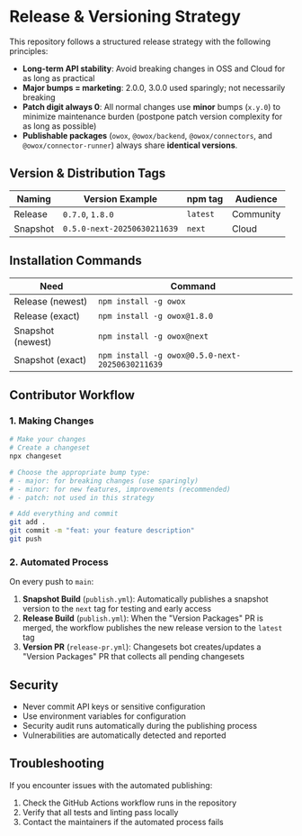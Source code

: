 # Release & Versioning Strategy

This repository follows a structured release strategy with the following principles:

- **Long-term API stability**: Avoid breaking changes in OSS and Cloud for as long as practical
- **Major bumps = marketing**: 2.0.0, 3.0.0 used sparingly; not necessarily breaking
- **Patch digit always 0**: All normal changes use **minor** bumps (`x.y.0`) to minimize maintenance burden (postpone patch version complexity for as long as possible)
- **Publishable packages** (`owox`, `@owox/backend`, `@owox/connectors`, and `@owox/connector-runner`) always share **identical versions**.

## Version & Distribution Tags

| Naming   | Version Example              | npm tag | Audience |
|----------|------------------------------|---------|----------|
| Release  | `0.7.0`, `1.8.0`             | `latest`| Community|
| Snapshot | `0.5.0-next-20250630211639`  | `next`  | Cloud    |

## Installation Commands

| Need             | Command                                          |
| ---------------- | ------------------------------------------------ |
| Release (newest) | `npm install -g owox`                            |
| Release (exact)  | `npm install -g owox@1.8.0`                      |
| Snapshot (newest)| `npm install -g owox@next`                       |
| Snapshot (exact) | `npm install -g owox@0.5.0-next-20250630211639`  |

## Contributor Workflow

### 1. Making Changes

```bash
# Make your changes
# Create a changeset
npx changeset

# Choose the appropriate bump type:
# - major: for breaking changes (use sparingly)
# - minor: for new features, improvements (recommended)
# - patch: not used in this strategy

# Add everything and commit
git add .
git commit -m "feat: your feature description"
git push
```

### 2. Automated Process

On every push to `main`:

1. **Snapshot Build** (`publish.yml`): Automatically publishes a snapshot version to the `next` tag for testing and early access
2. **Release Build** (`publish.yml`): When the "Version Packages" PR is merged, the workflow publishes the new release version to the `latest` tag
3. **Version PR** (`release-pr.yml`): Changesets bot creates/updates a "Version Packages" PR that collects all pending changesets

## Security

- Never commit API keys or sensitive configuration
- Use environment variables for configuration
- Security audit runs automatically during the publishing process
- Vulnerabilities are automatically detected and reported

## Troubleshooting

If you encounter issues with the automated publishing:

1. Check the GitHub Actions workflow runs in the repository
2. Verify that all tests and linting pass locally
3. Contact the maintainers if the automated process fails
